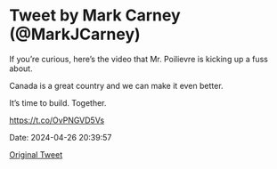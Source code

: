 # Tweet by Mark Carney (@MarkJCarney)

If you’re curious, here’s the video that Mr. Poilievre is kicking up a fuss about.

Canada is a great country and we can make it even better. 

It’s time to build. Together.

 https://t.co/OvPNGVD5Vs

Date: 2024-04-26 20:39:57

[Original Tweet](https://x.com/MarkJCarney/status/1783959221396230605)
